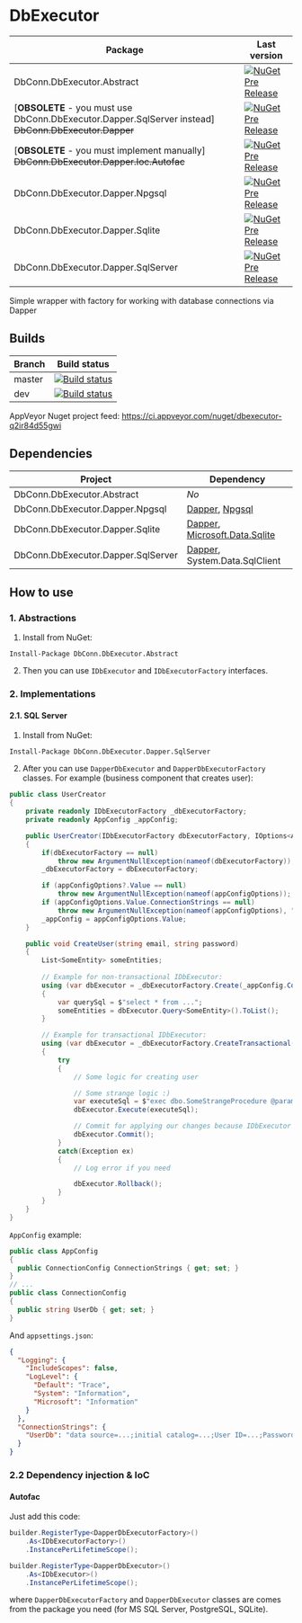 # DbExecutor

Package|Last version
-|-
DbConn.DbExecutor.Abstract|[![NuGet Pre Release](https://img.shields.io/nuget/vpre/DbConn.DbExecutor.Abstract.svg)](https://www.nuget.org/packages/DbConn.DbExecutor.Abstract/)
[**OBSOLETE** - you must use DbConn.DbExecutor.Dapper.SqlServer instead] ~~DbConn.DbExecutor.Dapper~~ |[![NuGet Pre Release](https://img.shields.io/nuget/vpre/DbConn.DbExecutor.Dapper.svg)](https://www.nuget.org/packages/DbConn.DbExecutor.Dapper/)
[**OBSOLETE** - you must implement manually] ~~DbConn.DbExecutor.Dapper.Ioc.Autofac~~ |[![NuGet Pre Release](https://img.shields.io/nuget/vpre/DbConn.DbExecutor.Dapper.Ioc.Autofac.svg)](https://www.nuget.org/packages/DbConn.DbExecutor.Dapper.Ioc.Autofac/)
DbConn.DbExecutor.Dapper.Npgsql|[![NuGet Pre Release](https://img.shields.io/nuget/vpre/DbConn.DbExecutor.Abstract.svg)](https://www.nuget.org/packages/DbConn.DbExecutor.Dapper.Npgsql/)
DbConn.DbExecutor.Dapper.Sqlite|[![NuGet Pre Release](https://img.shields.io/nuget/vpre/DbConn.DbExecutor.Abstract.svg)](https://www.nuget.org/packages/DbConn.DbExecutor.Dapper.Sqlite/)
DbConn.DbExecutor.Dapper.SqlServer|[![NuGet Pre Release](https://img.shields.io/nuget/vpre/DbConn.DbExecutor.Abstract.svg)](https://www.nuget.org/packages/DbConn.DbExecutor.Dapper.SqlServer/)

Simple wrapper with factory for working with database connections via Dapper

## Builds

Branch|Build status
-|-
master|[![Build status](https://ci.appveyor.com/api/projects/status/2fsh97gw8nrw4wj0/branch/master?svg=true)](https://ci.appveyor.com/project/Valeriy1991/dbexecutor-qb91d/branch/master)
dev|[![Build status](https://ci.appveyor.com/api/projects/status/9mk8efhqwqqibgt5/branch/dev?svg=true)](https://ci.appveyor.com/project/Valeriy1991/dbexecutor/branch/dev)


AppVeyor Nuget project feed: 
https://ci.appveyor.com/nuget/dbexecutor-q2ir84d55gwi

## Dependencies

Project|Dependency
-|-
DbConn.DbExecutor.Abstract|*No*
DbConn.DbExecutor.Dapper.Npgsql|[Dapper](https://github.com/StackExchange/Dapper), [Npgsql](https://github.com/npgsql/npgsql)
DbConn.DbExecutor.Dapper.Sqlite|[Dapper](https://github.com/StackExchange/Dapper), [Microsoft.Data.Sqlite](https://docs.microsoft.com/en-us/dotnet/api/microsoft.data.sqlite.sqliteconnection?view=msdata-sqlite-2.0.0)
DbConn.DbExecutor.Dapper.SqlServer|[Dapper](https://github.com/StackExchange/Dapper), System.Data.SqlClient

## How to use

### 1. Abstractions

1. Install from NuGet:
```
Install-Package DbConn.DbExecutor.Abstract
```
2. Then you can use `IDbExecutor` and `IDbExecutorFactory` interfaces.


### 2. Implementations

#### 2.1. SQL Server

1. Install from NuGet:
```
Install-Package DbConn.DbExecutor.Dapper.SqlServer
```

2. After you can use `DapperDbExecutor` and `DapperDbExecutorFactory` 
classes. For example (business component that creates user):
```csharp
public class UserCreator
{
    private readonly IDbExecutorFactory _dbExecutorFactory;
    private readonly AppConfig _appConfig;

    public UserCreator(IDbExecutorFactory dbExecutorFactory, IOptions<AppConfig> appConfigOptions)
    {
        if(dbExecutorFactory == null)
            throw new ArgumentNullException(nameof(dbExecutorFactory));
        _dbExecutorFactory = dbExecutorFactory;

        if (appConfigOptions?.Value == null)
            throw new ArgumentNullException(nameof(appConfigOptions));
        if (appConfigOptions.Value.ConnectionStrings == null)
            throw new ArgumentNullException(nameof(appConfigOptions), "Connection strings section in configuration file is null");
        _appConfig = appConfigOptions.Value;
    }

    public void CreateUser(string email, string password)
    {
        List<SomeEntity> someEntities;
        
        // Example for non-transactional IDbExecutor:
        using (var dbExecutor = _dbExecutorFactory.Create(_appConfig.ConnectionStrings.UserDb))
        {
            var querySql = $"select * from ...";
            someEntities = dbExecutor.Query<SomeEntity>().ToList();                
        }

        // Example for transactional IDbExecutor:
        using (var dbExecutor = _dbExecutorFactory.CreateTransactional(_appConfig.ConnectionStrings.UserDb))
        {
            try
            {
                // Some logic for creating user

                // Some strange logic :)
                var executeSql = $"exec dbo.SomeStrangeProcedure @param1 = 1 ...";
                dbExecutor.Execute(executeSql);

                // Commit for applying our changes because IDbExecutor was created with opening transaction:
                dbExecutor.Commit();
            }
            catch(Exception ex)
            {
                // Log error if you need

                dbExecutor.Rollback();
            }
        }
    }
}
```
`AppConfig` example:
```csharp
public class AppConfig
{
  public ConnectionConfig ConnectionStrings { get; set; }
}
// ...
public class ConnectionConfig
{  
  public string UserDb { get; set; }
}
```
And `appsettings.json`:
```json
{
  "Logging": {
    "IncludeScopes": false,
    "LogLevel": {
      "Default": "Trace",
      "System": "Information",
      "Microsoft": "Information"
    }
  },
  "ConnectionStrings": {
    "UserDb": "data source=...;initial catalog=...;User ID=...;Password=...;"
  }
}

```

### 2.2 Dependency injection & IoC

#### Autofac

Just add this code:

```csharp
builder.RegisterType<DapperDbExecutorFactory>()
    .As<IDbExecutorFactory>()
    .InstancePerLifetimeScope();

builder.RegisterType<DapperDbExecutor>()
    .As<IDbExecutor>()
    .InstancePerLifetimeScope();
```

where `DapperDbExecutorFactory` and `DapperDbExecutor` classes are comes from
the package you need (for MS SQL Server, PostgreSQL, SQLite).
